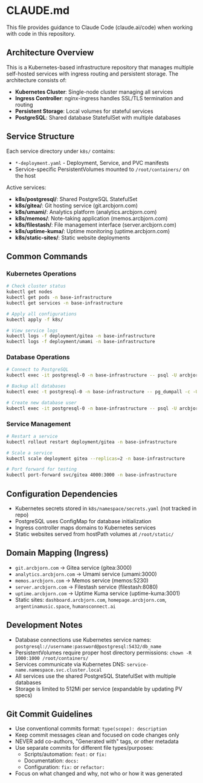 # CLAUDE.md

This file provides guidance to Claude Code (claude.ai/code) when working with code in this repository.

## Architecture Overview

This is a Kubernetes-based infrastructure repository that manages multiple self-hosted services with ingress routing and persistent storage. The architecture consists of:

- **Kubernetes Cluster**: Single-node cluster managing all services
- **Ingress Controller**: nginx-ingress handles SSL/TLS termination and routing
- **Persistent Storage**: Local volumes for stateful services
- **PostgreSQL**: Shared database StatefulSet with multiple databases

## Service Structure

Each service directory under `k8s/` contains:
- `*-deployment.yaml` - Deployment, Service, and PVC manifests
- Service-specific PersistentVolumes mounted to `/root/containers/` on the host

Active services:
- **k8s/postgresql/**: Shared PostgreSQL StatefulSet
- **k8s/gitea/**: Git hosting service (git.arcbjorn.com)
- **k8s/umami/**: Analytics platform (analytics.arcbjorn.com)
- **k8s/memos/**: Note-taking application (memos.arcbjorn.com)
- **k8s/filestash/**: File management interface (server.arcbjorn.com)
- **k8s/uptime-kuma/**: Uptime monitoring (uptime.arcbjorn.com)
- **k8s/static-sites/**: Static website deployments

## Common Commands

### Kubernetes Operations
```bash
# Check cluster status
kubectl get nodes
kubectl get pods -n base-infrastructure
kubectl get services -n base-infrastructure

# Apply all configurations
kubectl apply -f k8s/

# View service logs
kubectl logs -f deployment/gitea -n base-infrastructure
kubectl logs -f deployment/umami -n base-infrastructure
```

### Database Operations
```bash
# Connect to PostgreSQL
kubectl exec -it postgresql-0 -n base-infrastructure -- psql -U arcbjorn -d postgres

# Backup all databases
kubectl exec -t postgresql-0 -n base-infrastructure -- pg_dumpall -c -U arcbjorn > backup_$(date +%Y%m%d).sql

# Create new database user
kubectl exec -it postgresql-0 -n base-infrastructure -- psql -U arcbjorn -d postgres -c "CREATE USER newuser WITH PASSWORD 'password';"
```

### Service Management
```bash  
# Restart a service
kubectl rollout restart deployment/gitea -n base-infrastructure

# Scale a service
kubectl scale deployment gitea --replicas=2 -n base-infrastructure

# Port forward for testing
kubectl port-forward svc/gitea 4000:3000 -n base-infrastructure
```

## Configuration Dependencies

- Kubernetes secrets stored in `k8s/namespace/secrets.yaml` (not tracked in repo)
- PostgreSQL uses ConfigMap for database initialization
- Ingress controller maps domains to Kubernetes services
- Static websites served from hostPath volumes at `/root/static/`

## Domain Mapping (Ingress)

- `git.arcbjorn.com` → Gitea service (gitea:3000)
- `analytics.arcbjorn.com` → Umami service (umami:3000)
- `memos.arcbjorn.com` → Memos service (memos:5230)
- `server.arcbjorn.com` → Filestash service (filestash:8080)
- `uptime.arcbjorn.com` → Uptime Kuma service (uptime-kuma:3001)
- Static sites: `dashboard.arcbjorn.com`, `homepage.arcbjorn.com`, `argentinamusic.space`, `humansconnect.ai`

## Development Notes

- Database connections use Kubernetes service names: `postgresql://username:password@postgresql:5432/db_name`
- PersistentVolumes require proper host directory permissions: `chown -R 1000:1000 /root/containers/`
- Services communicate via Kubernetes DNS: `service-name.namespace.svc.cluster.local`
- All services use the shared PostgreSQL StatefulSet with multiple databases
- Storage is limited to 512Mi per service (expandable by updating PV specs)

## Git Commit Guidelines

- Use conventional commits format: `type(scope): description`
- Keep commit messages clean and focused on code changes only
- NEVER add co-authors, "Generated with" tags, or other metadata
- Use separate commits for different file types/purposes:
  - Scripts/automation: `feat:` or `fix:`
  - Documentation: `docs:`
  - Configuration: `fix:` or `refactor:`
- Focus on what changed and why, not who or how it was generated